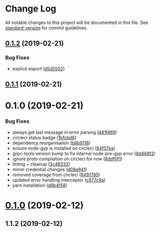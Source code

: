 # Change Log

All notable changes to this project will be documented in this file. See [standard-version](https://github.com/conventional-changelog/standard-version) for commit guidelines.

<a name="0.1.2"></a>
## [0.1.2](https://github.com/opteo/google-ads-node/compare/v0.1.1...v0.1.2) (2019-02-21)


### Bug Fixes

* explicit export ([d5d5502](https://github.com/opteo/google-ads-node/commit/d5d5502))



<a name="0.1.1"></a>
## [0.1.1](https://github.com/opteo/google-ads-node/compare/v0.1.0...v0.1.1) (2019-02-21)



<a name="0.1.0"></a>
# 0.1.0 (2019-02-21)


### Bug Fixes

* always get last message in error parsing ([d41f469](https://github.com/opteo/google-ads-node/commit/d41f469))
* circleci status badge ([1bfcbd6](https://github.com/opteo/google-ads-node/commit/1bfcbd6))
* dependency reorganisation ([b8b9116](https://github.com/opteo/google-ads-node/commit/b8b9116))
* ensure node-gyp is installed on circleci ([94f07ea](https://github.com/opteo/google-ads-node/commit/94f07ea))
* grpc-tools version bump to fix internal node-pre-gyp error ([8d468f2](https://github.com/opteo/google-ads-node/commit/8d468f2))
* ignore proto compilation on circleci for now ([8ddf0f1](https://github.com/opteo/google-ads-node/commit/8ddf0f1))
* linting + cleanup ([3c48332](https://github.com/opteo/google-ads-node/commit/3c48332))
* minor credential changes ([d08a941](https://github.com/opteo/google-ads-node/commit/d08a941))
* removed coverage from circleci ([8491785](https://github.com/opteo/google-ads-node/commit/8491785))
* updated error handling interceptor ([c977c9a](https://github.com/opteo/google-ads-node/commit/c977c9a))
* yarn installation ([d8b4f58](https://github.com/opteo/google-ads-node/commit/d8b4f58))



<a name="0.1.0"></a>
# [0.1.0](https://github.com/opteo/google-ads-node/compare/v1.1.2...v0.1.0) (2019-02-12)



<a name="1.1.2"></a>
## 1.1.2 (2019-02-12)
